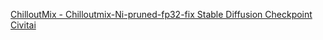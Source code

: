 [ChilloutMix - Chilloutmix-Ni-pruned-fp32-fix  Stable Diffusion Checkpoint  Civitai](https://civitai.com/models/6424/chilloutmix)